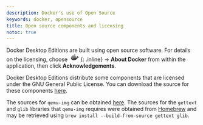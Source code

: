 ```yaml
---
description: Docker's use of Open Source
keywords: docker, opensource
title: Open source components and licensing
notoc: true
---
```


Docker Desktop Editions are built using open source software.
For details on the licensing, choose
![whale menu](images/whale-x.png){: .inline} →
**About Docker** from within the application, then click **Acknowledgements**.

Docker Desktop Editions distribute some components that are licensed under the
GNU General Public License. You can download the source for these components
[here](https://download.docker.com/opensource/License.tar.gz).

The sources for `qemu-img` can be obtained
[here](http://wiki.qemu-project.org/download/qemu-2.4.1.tar.bz2). The sources
for the `gettext` and `glib` libraries that `qemu-img` requires were obtained
from [Homebrew](https://brew.sh) and may be retrieved using `brew install
--build-from-source gettext glib`.

